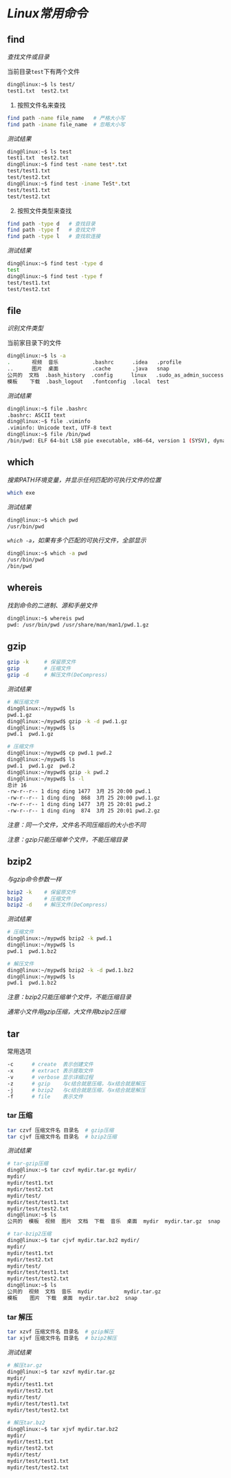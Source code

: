 # _Linux常用命令_

## find

*查找文件或目录*

当前目录`test`下有两个文件
```sh
ding@linux:~$ ls test/
test1.txt  test2.txt
```
1. 按照文件名来查找

```sh
find path -name file_name   # 严格大小写
find path -iname file_name  # 忽略大小写
```
*测试结果*

```sh
ding@linux:~$ ls test
test1.txt  test2.txt
ding@linux:~$ find test -name test*.txt
test/test1.txt
test/test2.txt
ding@linux:~$ find test -iname TeSt*.txt
test/test1.txt
test/test2.txt
```

2. 按照文件类型来查找

```sh
find path -type d   # 查找目录
find path -type f   # 查找文件
find path -type l   # 查找软连接
```

*测试结果*

```sh
ding@linux:~$ find test -type d
test
ding@linux:~$ find test -type f
test/test1.txt
test/test2.txt
```

## file

*识别文件类型*

当前家目录下的文件

```sh
ding@linux:~$ ls -a
.       视频  音乐           .bashrc      .idea   .profile                   .viminfo
..      图片  桌面           .cache       .java   snap                       .wget-hsts
公共的  文档  .bash_history  .config      linux   .sudo_as_admin_successful
模板    下载  .bash_logout   .fontconfig  .local  test
```

*测试结果*

```sh
ding@linux:~$ file .bashrc 
.bashrc: ASCII text
ding@linux:~$ file .viminfo 
.viminfo: Unicode text, UTF-8 text
ding@linux:~$ file /bin/pwd
/bin/pwd: ELF 64-bit LSB pie executable, x86-64, version 1 (SYSV), dynamically linked, interpreter /lib64/ld-linux-x86-64.so.2, BuildID[sha1]=cf610477f0530f1dbeac1ed8f650f869fb610d10, for GNU/Linux 3.2.0, stripped
```

## which

*搜索PATH环境变量，并显示任何匹配的可执行文件的位置*

```sh
which exe
```

*测试结果*

```sh
ding@linux:~$ which pwd
/usr/bin/pwd
```

*`which -a`，如果有多个匹配的可执行文件，全部显示*

```sh
ding@linux:~$ which -a pwd
/usr/bin/pwd
/bin/pwd
```

## whereis

*找到命令的二进制、源和手册文件*

```sh
ding@linux:~$ whereis pwd
pwd: /usr/bin/pwd /usr/share/man/man1/pwd.1.gz
```

## gzip

```sh
gzip -k     # 保留原文件           
gzip        # 压缩文件
gzip -d     # 解压文件(DeCompress)
```

*测试结果*

```sh
# 解压缩文件
ding@linux:~/mypwd$ ls
pwd.1.gz
ding@linux:~/mypwd$ gzip -k -d pwd.1.gz 
ding@linux:~/mypwd$ ls
pwd.1  pwd.1.gz

# 压缩文件
ding@linux:~/mypwd$ cp pwd.1 pwd.2
ding@linux:~/mypwd$ ls
pwd.1  pwd.1.gz  pwd.2
ding@linux:~/mypwd$ gzip -k pwd.2 
ding@linux:~/mypwd$ ls -l
总计 16
-rw-r--r-- 1 ding ding 1477  3月 25 20:00 pwd.1
-rw-r--r-- 1 ding ding  868  3月 25 20:00 pwd.1.gz
-rw-r--r-- 1 ding ding 1477  3月 25 20:01 pwd.2
-rw-r--r-- 1 ding ding  874  3月 25 20:01 pwd.2.gz
```

*注意：同一个文件，文件名不同压缩后的大小也不同*

*注意：gzip只能压缩单个文件，不能压缩目录*

## bzip2

*与gzip命令参数一样*

```sh
bzip2 -k    # 保留原文件           
bzip2       # 压缩文件
bzip2 -d    # 解压文件(DeCompress)
```

*测试结果*

```sh
# 压缩文件
ding@linux:~/mypwd$ bzip2 -k pwd.1 
ding@linux:~/mypwd$ ls
pwd.1  pwd.1.bz2

# 解压文件
ding@linux:~/mypwd$ bzip2 -k -d pwd.1.bz2 
ding@linux:~/mypwd$ ls
pwd.1  pwd.1.bz2
```

*注意：bzip2只能压缩单个文件，不能压缩目录*

*通常小文件用gzip压缩，大文件用bzip2压缩*

## tar

常用选项

```sh
-c      # create  表示创建文件
-x      # extract 表示提取文件
-v      # verbose 显示详细过程
-z      # gzip    与c结合就是压缩，与x结合就是解压
-j      # bzip2   与c结合就是压缩，与x结合就是解压
-f      # file    表示文件
```

### tar 压缩

```sh
tar czvf 压缩文件名 目录名  # gzip压缩
tar cjvf 压缩文件名 目录名  # bzip2压缩
```

*测试结果*

```sh
# tar-gzip压缩
ding@linux:~$ tar czvf mydir.tar.gz mydir/
mydir/
mydir/test1.txt
mydir/test2.txt
mydir/test/
mydir/test/test1.txt
mydir/test/test2.txt
ding@linux:~$ ls
公共的  模板  视频  图片  文档  下载  音乐  桌面  mydir  mydir.tar.gz  snap

# tar-bzip2压缩
ding@linux:~$ tar cjvf mydir.tar.bz2 mydir/
mydir/
mydir/test1.txt
mydir/test2.txt
mydir/test/
mydir/test/test1.txt
mydir/test/test2.txt
ding@linux:~$ ls
公共的  视频  文档  音乐  mydir          mydir.tar.gz
模板    图片  下载  桌面  mydir.tar.bz2  snap

```

### tar 解压

```sh
tar xzvf 压缩文件名 目录名  # gzip解压
tar xjvf 压缩文件名 目录名  # bzip2解压
```

*测试结果*

```sh
# 解压tar.gz
ding@linux:~$ tar xzvf mydir.tar.gz 
mydir/
mydir/test1.txt
mydir/test2.txt
mydir/test/
mydir/test/test1.txt
mydir/test/test2.txt

# 解压tar.bz2
ding@linux:~$ tar xjvf mydir.tar.bz2 
mydir/
mydir/test1.txt
mydir/test2.txt
mydir/test/
mydir/test/test1.txt
mydir/test/test2.txt
```
